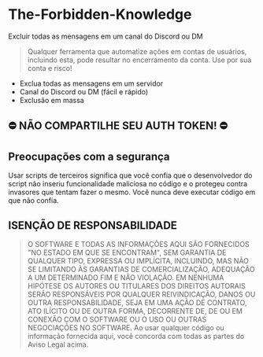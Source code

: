 # The-Forbidden-Knowledge
Excluir todas as mensagens em um canal do Discord ou DM

> Qualquer ferramenta que automatize ações em contas de usuários, incluindo esta, pode resultar no encerramento da conta.
> Use por sua conta e risco!

- Exclua todas as mensagens em um servidor
- Canal do Discord ou DM (fácil e rápido)
- Exclusão em massa

## ⛔️ NÃO COMPARTILHE SEU AUTH TOKEN! ⛔️ ##

## Preocupações com a segurança
Usar scripts de terceiros significa que você confia que o desenvolvedor do script não inseriu funcionalidade maliciosa no código e o protegeu contra invasores que tentam fazer o mesmo. Você nunca deve executar código em que não confia.

## ISENÇÃO DE RESPONSABILIDADE ##
> O SOFTWARE E TODAS AS INFORMAÇÕES AQUI SÃO FORNECIDOS "NO ESTADO EM QUE SE ENCONTRAM", SEM GARANTIA DE QUALQUER TIPO, EXPRESSA OU IMPLÍCITA, INCLUINDO, MAS NÃO SE LIMITANDO ÀS GARANTIAS DE COMERCIALIZAÇÃO, ADEQUAÇÃO A UM DETERMINADO FIM E NÃO VIOLAÇÃO. EM NENHUMA HIPÓTESE OS AUTORES OU TITULARES DOS DIREITOS AUTORAIS SERÃO RESPONSÁVEIS POR QUALQUER REIVINDICAÇÃO, DANOS OU OUTRA RESPONSABILIDADE, SEJA EM UMA AÇÃO DE CONTRATO, ATO ILÍCITO OU DE OUTRA FORMA, DECORRENTE DE, DE OU EM CONEXÃO COM O SOFTWARE OU O USO OU OUTRAS NEGOCIAÇÕES NO SOFTWARE.
> Ao usar qualquer código ou informação fornecida aqui, você concorda com todas as partes do Aviso Legal acima.
